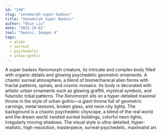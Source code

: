 ```yaml
---
id: "148"
slug: "xenomorph-super-badass"
title: "Xenomorph Super Badass"
author: "Ekin Liu"
date: "2025-10-01"
tool: "Gemini, Imagen 4"
tags:
  - alien
  - surreal
  - psychedelic
  - urban-gothic
---
```


A super badass Xenomorph creature, its intricate and complex body filled with organic details and glowing psychedelic geometric ornaments. A chaotic surreal atmosphere, a blend of biomechanical alien forms with fractal patterns, spirals, and cosmic mosaics. Its body is decorated with artistic urban ornaments such as glowing graffiti, mystical symbols, and futuristic tribal patterns. The Xenomorph sits on a hyper-detailed maximal throne in the style of urban gothic—a giant throne full of geometric carvings, metal textures, broken glass, and neon city lights. The background is a chaotic psychedelic cityscape, a blend of the real world and the dream world: twisted surreal buildings, colorful neon lights, irregularly moving shadows. The visual style is ultra-detailed, hyper-realistic, high-resolution, masterpiece, surreal-psychedelic, maximalist art.
